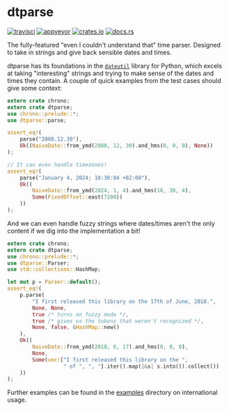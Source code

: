 # dtparse

[![travisci](https://travis-ci.org/bspeice/dtparse.svg?branch=master)](https://travis-ci.org/bspeice/dtparse)
[![appveyor](https://ci.appveyor.com/api/projects/status/r4de76tg9utfjva1/branch/master?svg=true)](https://ci.appveyor.com/project/bspeice/dtparse/branch/master)
[![crates.io](https://img.shields.io/crates/v/dtparse.svg)](https://crates.io/crates/dtparse)
[![docs.rs](https://docs.rs/dtparse/badge.svg)](https://docs.rs/dtparse/)


The fully-featured "even I couldn't understand that" time parser.
Designed to take in strings and give back sensible dates and times.

dtparse has its foundations in the [`dateutil`](dateutil) library for
Python, which excels at taking "interesting" strings and trying to make
sense of the dates and times they contain. A couple of quick examples
from the test cases should give some context:

```rust
extern crate chrono;
extern crate dtparse;
use chrono::prelude::*;
use dtparse::parse;

assert_eq!(
    parse("2008.12.30"),
    Ok((NaiveDate::from_ymd(2008, 12, 30).and_hms(0, 0, 0), None))
);

// It can even handle timezones!
assert_eq!(
    parse("January 4, 2024; 18:30:04 +02:00"),
    Ok((
        NaiveDate::from_ymd(2024, 1, 4).and_hms(18, 30, 4),
        Some(FixedOffset::east(7200))
    ))
);
```

And we can even handle fuzzy strings where dates/times aren't the
only content if we dig into the implementation a bit!

```rust
extern crate chrono;
extern crate dtparse;
use chrono::prelude::*;
use dtparse::Parser;
use std::collections::HashMap;

let mut p = Parser::default();
assert_eq!(
    p.parse(
        "I first released this library on the 17th of June, 2018.",
        None, None,
        true /* turns on fuzzy mode */,
        true /* gives us the tokens that weren't recognized */,
        None, false, &HashMap::new()
    ),
    Ok((
        NaiveDate::from_ymd(2018, 6, 17).and_hms(0, 0, 0),
        None,
        Some(vec!["I first released this library on the ",
                  " of ", ", "].iter().map(|&s| s.into()).collect())
    ))
);
```

Further examples can be found in the [examples](examples) directory on international usage.

[dateutil]: https://github.com/dateutil/dateutil
[examples]: https://github.com/bspeice/dtparse/tree/master/examples
